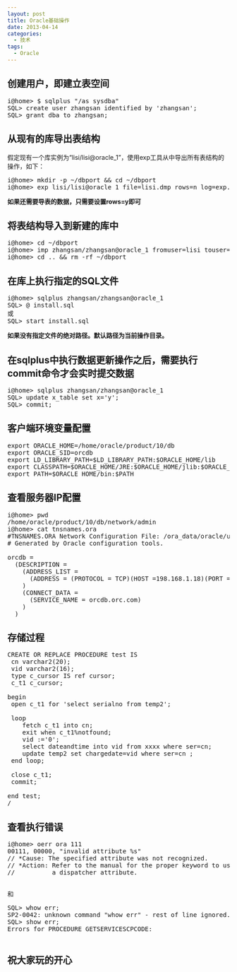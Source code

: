 ```yaml
---
layout: post
title: Oracle基础操作
date: 2013-04-14
categories:
  - 技术
tags:
  - Oracle
---
```

## 创建用户，即建立表空间

<pre class="prettyprint linenums">
i@home> $ sqlplus "/as sysdba"
SQL> create user zhangsan identified by 'zhangsan';
SQL> grant dba to zhangsan;
</pre>


## 从现有的库导出表结构

假定现有一个库实例为“lisi/lisi@oracle_1”，使用exp工具从中导出所有表结构的操作，如下：
<pre class="prettyprint linenums">
i@home> mkdir -p ~/dbport && cd ~/dbport
i@home> exp lisi/lisi@oracle_1 file=lisi.dmp rows=n log=exp.log
</pre>

__如果还需要导表的数据，只需要设置rows=y即可__


## 将表结构导入到新建的库中

<pre class="prettyprint linenums">
i@home> cd ~/dbport
i@home> imp zhangsan/zhangsan@oracle_1 fromuser=lisi touser=zhangsan file=lisi.dmp log=imp.log
i@home> cd .. && rm -rf ~/dbport
</pre>


## 在库上执行指定的SQL文件

<pre class="prettyprint linenums">
i@home> sqlplus zhangsan/zhangsan@oracle_1
SQL> @ install.sql
或
SQL> start install.sql
</pre>

__如果没有指定文件的绝对路径。默认路径为当前操作目录。__

## 在sqlplus中执行数据更新操作之后，需要执行commit命令才会实时提交数据

<pre class="prettyprint linenums">
i@home> sqlplus zhangsan/zhangsan@oracle_1
SQL> update x_table set x='y';
SQL> commit;
</pre>

## 客户端环境变量配置

<pre class="prettyprint linenums">
export ORACLE_HOME=/home/oracle/product/10/db
export ORACLE_SID=orcdb
export LD_LIBRARY_PATH=$LD_LIBRARY_PATH:$ORACLE_HOME/lib
export CLASSPATH=$ORACLE_HOME/JRE:$ORACLE_HOME/jlib:$ORACLE_HOME/rdbms/jlib;
export PATH=$ORACLE_HOME/bin:$PATH
</pre>

## 查看服务器IP配置

<pre class="prettyprint linenums">
i@home> pwd
/home/oracle/product/10/db/network/admin
i@home> cat tnsnames.ora
#TNSNAMES.ORA Network Configuration File: /ora_data/oracle/u01/app/oracle/product/8.1.7.0/network/admin/tnsnames.ora
# Generated by Oracle configuration tools.

orcdb =
  (DESCRIPTION =
    (ADDRESS_LIST =
      (ADDRESS = (PROTOCOL = TCP)(HOST =198.168.1.18)(PORT =1521))
    )
    (CONNECT_DATA =
      (SERVICE_NAME = orcdb.orc.com)
    )
  )
</pre>

## 存储过程

<pre class="prettyprint linenums">
CREATE OR REPLACE PROCEDURE test IS
 cn varchar2(20);
 vid varchar2(16);
 type c_cursor IS ref cursor;
 c_t1 c_cursor;

begin
 open c_t1 for 'select serialno from temp2';

 loop
 	fetch c_t1 into cn;
 	exit when c_t1%notfound;
 	vid :='0';
 	select dateandtime into vid from xxxx where ser=cn;
 	update temp2 set chargedate=vid where ser=cn ;
 end loop;

 close c_t1;
 commit;
 
end test;
/
</pre>

## 查看执行错误

<pre class="prettyprint linenums">
i@home> oerr ora 111 
00111, 00000, "invalid attribute %s"
// *Cause: The specified attribute was not recognized.
// *Action: Refer to the manual for the proper keyword to use to specify
//          a dispatcher attribute.

</pre>

和

<pre class="prettyprint linenums">
SQL> whow err;
SP2-0042: unknown command "whow err" - rest of line ignored.
SQL> show err;
Errors for PROCEDURE GETSERVICESCPCODE:

</pre>


## 祝大家玩的开心

